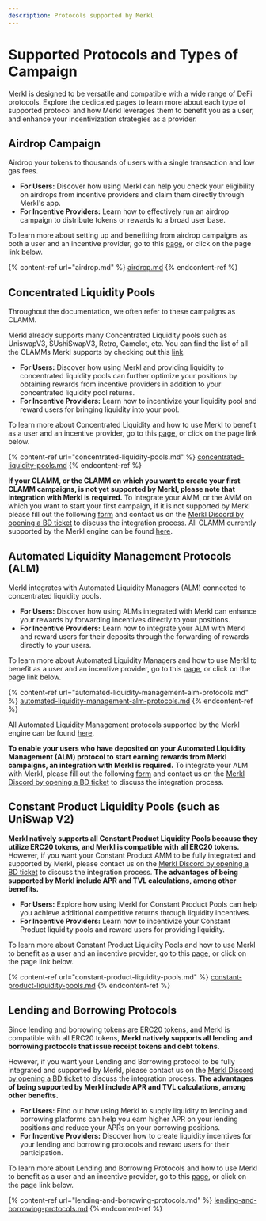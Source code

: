 ```yaml
---
description: Protocols supported by Merkl
---
```


# Supported Protocols and Types of Campaign

Merkl is designed to be versatile and compatible with a wide range of DeFi protocols. Explore the dedicated pages to learn more about each type of supported protocol and how Merkl leverages them to benefit you as a user, and enhance your incentivization strategies as a provider.

## Airdrop Campaign

Airdrop your tokens to thousands of users with a single transaction and low gas fees.

* **For Users:** Discover how using Merkl can help you check your eligibility on airdrops from incentive providers and claim them directly through Merkl's app.
* **For Incentive Providers:** Learn how to effectively run an airdrop campaign to distribute tokens or rewards to a broad user base.

To learn more about setting up and benefiting from airdrop campaigns as both a user and an incentive provider, go to this [page](airdrop.md), or click on the page link below.

{% content-ref url="airdrop.md" %}
[airdrop.md](airdrop.md)
{% endcontent-ref %}

## Concentrated Liquidity Pools

Throughout the documentation, we often refer to these campaigns as CLAMM.

Merkl already supports many Concentrated Liquidity pools such as UniswapV3, SUshiSwapV3, Retro, Camelot, etc. You can find the list of all the CLAMMs Merkl supports by checking out this [link](https://app.merkl.xyz/integrations).

* **For Users:** Discover how using Merkl and providing liquidity to concentrated liquidity pools can further optimize your positions by obtaining rewards from incentive providers in addition to your concentrated liquidity pool returns.
* **For Incentive Providers:** Learn how to incentivize your liquidity pool and reward users for bringing liquidity into your pool.

To learn more about Concentrated Liquidity and how to use Merkl to benefit as a user and an incentive provider, go to this [page](concentrated-liquidity-pools.md), or click on the page link below.

{% content-ref url="concentrated-liquidity-pools.md" %}
[concentrated-liquidity-pools.md](concentrated-liquidity-pools.md)
{% endcontent-ref %}

**If your CLAMM, or the CLAMM on which you want to create your first CLAMM campaigns, is not yet supported by Merkl, please note that integration with Merkl is required.** To integrate your AMM, or the AMM on which you want to start your first campaign, if it is not supported by Merkl please fill out the following [form](https://tally.so/r/3XJODP) and contact us on the [Merkl Discord by opening a BD ticket](https://www.google.com/url?q=https://discord.gg/jnYfrGxDbe\&sa=D\&source=docs\&ust=1714726869927696\&usg=AOvVaw1loOKjqz9IGEdpNjWsvrmD) to discuss the integration process. All CLAMM currently supported by the Merkl engine can be found [here](https://app.merkl.xyz/integrations).

## Automated Liquidity Management Protocols (ALM)

Merkl integrates with Automated Liquidity Managers (ALM) connected to concentrated liquidity pools.

* **For Users:** Discover how using ALMs integrated with Merkl can enhance your rewards by forwarding incentives directly to your positions.
* **For Incentive Providers:** Learn how to integrate your ALM with Merkl and reward users for their deposits through the forwarding of rewards directly to your users.

To learn more about Automated Liquidity Managers and how to use Merkl to benefit as a user and an incentive provider, go to this [page](automated-liquidity-management-alm-protocols.md), or click on the page link below.

{% content-ref url="automated-liquidity-management-alm-protocols.md" %}
[automated-liquidity-management-alm-protocols.md](automated-liquidity-management-alm-protocols.md)
{% endcontent-ref %}

All Automated Liquidity Management protocols supported by the Merkl engine can be found [here](https://app.merkl.xyz/integrations).

**To enable your users who have deposited on your Automated Liquidity Management (ALM) protocol to start earning rewards from Merkl campaigns, an integration with Merkl is required.** To integrate your ALM with Merkl, please fill out the following [form](https://tally.so/r/w4JYLr) and contact us on the [Merkl Discord by opening a BD ticket](https://www.google.com/url?q=https://discord.gg/jnYfrGxDbe\&sa=D\&source=docs\&ust=1714726869927696\&usg=AOvVaw1loOKjqz9IGEdpNjWsvrmD) to discuss the integration process.

## Constant Product Liquidity Pools (such as UniSwap V2)

**Merkl natively supports all Constant Product Liquidity Pools because they utilize ERC20 tokens, and Merkl is compatible with all ERC20 tokens.** However, if you want your Constant Product AMM to be fully integrated and supported by Merkl, please contact us on the [Merkl Discord by opening a BD ticket](https://www.google.com/url?q=https://discord.gg/jnYfrGxDbe\&sa=D\&source=docs\&ust=1714726869927696\&usg=AOvVaw1loOKjqz9IGEdpNjWsvrmD) to discuss the integration process. **The advantages of being supported by Merkl include APR and TVL calculations, among other benefits.**

* **For Users:** Explore how using Merkl for Constant Product Pools can help you achieve additional competitive returns through liquidity incentives.
* **For Incentive Providers:** Learn how to incentivize your Constant Product liquidity pools and reward users for providing liquidity.

To learn more about Constant Product Liquidity Pools and how to use Merkl to benefit as a user and an incentive provider, go to this [page](constant-product-liquidity-pools.md), or click on the page link below.

{% content-ref url="constant-product-liquidity-pools.md" %}
[constant-product-liquidity-pools.md](constant-product-liquidity-pools.md)
{% endcontent-ref %}

## Lending and Borrowing Protocols

Since lending and borrowing tokens are ERC20 tokens, and Merkl is compatible with all ERC20 tokens, **Merkl natively supports all lending and borrowing protocols that issue receipt tokens and debt tokens.**

However, if you want your Lending and Borrowing protocol to be fully integrated and supported by Merkl, please contact us on the [Merkl Discord by opening a BD ticket](https://www.google.com/url?q=https://discord.gg/jnYfrGxDbe\&sa=D\&source=docs\&ust=1714726869927696\&usg=AOvVaw1loOKjqz9IGEdpNjWsvrmD) to discuss the integration process. **The advantages of being supported by Merkl include APR and TVL calculations, among other benefits.**

* **For Users:** Find out how using Merkl to supply liquidity to lending and borrowing platforms can help you earn higher APR on your lending positions and reduce your APRs on your borrowing positions.
* **For Incentive Providers:** Discover how to create liquidity incentives for your lending and borrowing protocols and reward users for their participation.

To learn more about Lending and Borrowing Protocols and how to use Merkl to benefit as a user and an incentive provider, go to this [page](lending-and-borrowing-protocols.md), or click on the page link below.

{% content-ref url="lending-and-borrowing-protocols.md" %}
[lending-and-borrowing-protocols.md](lending-and-borrowing-protocols.md)
{% endcontent-ref %}
